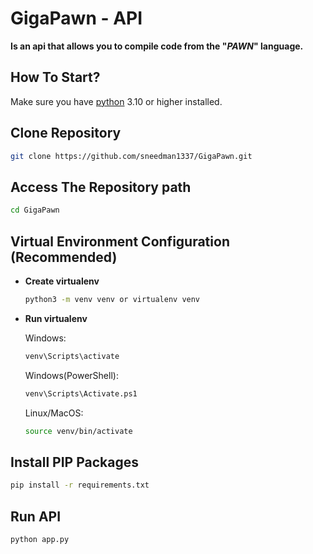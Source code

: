 # GigaPawn - API

**Is an api that allows you to compile code from the "*PAWN*" language.**

## How To Start?

Make sure you have [python](https://www.python.org/downloads/) 3.10 or higher installed.

## Clone Repository

   ```bash
   git clone https://github.com/sneedman1337/GigaPawn.git
   ```

## Access The Repository path

   ```bash
   cd GigaPawn
   ```

## Virtual Environment Configuration (Recommended)

* **Create virtualenv**

   ```bash
   python3 -m venv venv or virtualenv venv
   ```

* **Run virtualenv**
  
    Windows:

   ```bash
   venv\Scripts\activate
   ```

    Windows(PowerShell):

   ```bash
   venv\Scripts\Activate.ps1
   ```

    Linux/MacOS:

   ```bash
   source venv/bin/activate
   ```

## Install PIP Packages

```bash
pip install -r requirements.txt
```

## Run API

```bash
python app.py
```

